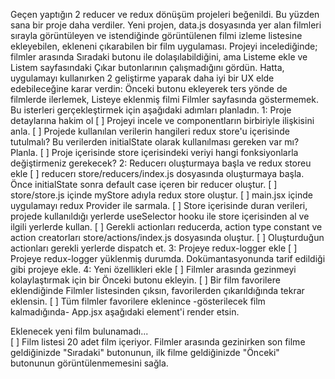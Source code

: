 Geçen yaptığın 2 reducer ve redux dönüşüm projeleri beğenildi. Bu yüzden sana bir proje daha verdiler.
Yeni projen, data.js dosyasında yer alan filmleri sırayla görüntüleyen ve istendiğinde görüntülenen filmi izleme listesine ekleyebilen, ekleneni çıkarabilen bir film uygulaması.
Projeyi incelediğinde;
filmler arasında Sıradaki butonu ile dolaşılabildiğini,
ama Listeme ekle ve Listem sayfasındaki Çıkar butonlarının çalışmadığını gördün.
Hatta, uygulamayı kullanırken 2 geliştirme yaparak daha iyi bir UX elde edebileceğine karar verdin:
Önceki butonu ekleyerek ters yönde de filmlerde ilerlemek,
Listeye eklenmiş filmi Filmler sayfasında göstermemek.
Bu isterleri gerçekleştirmek için aşağıdaki adımları planladın.
1: Proje detaylarına hakim ol
[ ] Projeyi incele ve componentların birbiriyle ilişkisini anla.
[ ] Projede kullanılan verilerin hangileri redux store'u içerisinde tutulmalı? Bu verilerden initialState olarak kullanılması gereken var mı? Planla.
[ ] Proje içerisinde store içerisindeki veriyi hangi fonksiyonlarla değiştirmeniz gerekecek?
2: Reducerı oluşturmaya başla ve redux storeu ekle
[ ] reducerı store/reducers/index.js dosyasında oluşturmaya başla. Önce initialState sonra default case içeren bir reducer oluştur.
[ ] store/store.js içinde myStore adıyla redux store oluştur.
[ ] main.jsx içinde uygulamayı redux Provider ile sarmala.
[ ] Store içerisinde duran verileri, projede kullanıldığı yerlerde useSelector hooku ile store içerisinden al ve ilgili yerlerde kullan.
[ ] Gerekli actionları reducerda, action type constant ve action creatorları store/actions/index.js dosyasında oluştur.
[ ] Oluşturduğun actionları gerekli yerlerde dispatch et.
3: Projeye redux-logger ekle
[ ] Projeye redux-logger yüklenmiş durumda. Dokümantasyonunda tarif edildiği gibi projeye ekle.
4: Yeni özellikleri ekle
[ ] Filmler arasında gezinmeyi kolaylaştırmak için bir Önceki butonu ekleyin.
[ ] Bir film favorilere eklendiğinde Filmler listesinden çıksın, favorilerden çıkarıldığında tekrar eklensin.
[ ] Tüm filmler favorilere eklenince -gösterilecek film kalmadığında- App.jsx aşağıdaki element'i render etsin.
<div className="text-center">  
  Eklenecek yeni film bulunamadı...  
</div> 
[ ] Film listesi 20 adet film içeriyor. Filmler arasında gezinirken son filme geldiğinizde "Sıradaki" butonunun, ilk filme geldiğinizde "Önceki" butonunun görüntülenmemesini sağla.

